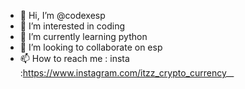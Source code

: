 - 👋 Hi, I’m @codexesp
- 👀 I’m interested in coding
- 🌱 I’m currently learning python
- 💞️ I’m looking to collaborate on esp
- 📫 How to reach me : insta :https://www.instagram.com/itzz_crypto_currency__

<!---
codexesp/codexesp is a ✨ special ✨ repository because its `README.md` (this file) appears on your GitHub profile.
You can click the Preview link to take a look at your changes.
--->

